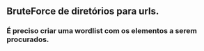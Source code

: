 ## BruteForce de diretórios para urls.
### É preciso criar uma wordlist com os elementos a serem procurados.
